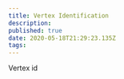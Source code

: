 ```yaml
---
title: Vertex Identification
description: 
published: true
date: 2020-05-18T21:29:23.135Z
tags: 
---
```


Vertex id